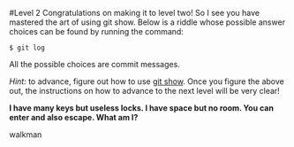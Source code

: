 #Level 2
Congratulations on making it to level two! So I see you have mastered the art of using git show. Below is a riddle whose possible answer choices can be found by running the command:

```$ git log```

All the possible choices are commit messages.

*Hint:* to advance, figure out how to use [git show](http://git-scm.com/docs/git-show).
Once you figure the above out, the instructions on how to advance to the next level will be very clear!

**I have many keys but useless locks. I have space but no room. You can enter and also escape. What am I?**

walkman
